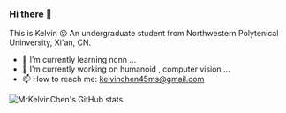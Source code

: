 ### Hi there 👋

This is Kelvin 😝 An undergraduate student from Northwestern Polytenical Uninversity, Xi'an, CN.

- 🌱 I’m currently learning ncnn ...
- 🔭 I’m currently working on humanoid , computer vision ...
- 📫 How to reach me: kelvinchen45ms@gmail.com 

![MrKelvinChen's GitHub stats](https://github-readme-stats-nkr3an2gg-mrkelvinchen.vercel.app/api?username=MrKelvinChen&show_icons=true&include_all_commits=true&count_private=true)

<!--
**MrKelvinChen/MrKelvinChen** is a ✨ _special_ ✨ repository because its `README.md` (this file) appears on your GitHub profile.

Here are some ideas to get you started:

- 👯 I’m looking to collaborate on ...
- 🤔 I’m looking for help with ...
- 💬 Ask me about ...
- 😄 Pronouns: ...
- ⚡ Fun fact: ...
[![Top Langs](https://github-readme-stats.vercel.app/api/top-langs/?username=MrKelvinChen&layout=compact)](https://github.com/MrKelvinChen/github-readme-stats)
-->
